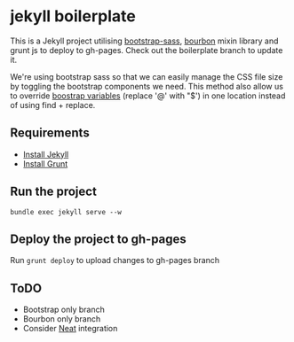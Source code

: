 jekyll boilerplate
=========

This is a Jekyll project utilising [bootstrap-sass](https://github.com/twbs/bootstrap-sass), [bourbon](bourbon.io) mixin library and grunt js to deploy to gh-pages. Check out the boilerplate branch to update it.   

We're using bootstrap sass so that we can easily manage the CSS file size by toggling the bootstrap components we need. This method also allow us to override [boostrap variables](http://getbootstrap.com/customize/#less-variables) (replace '@' with "$')  in one location instead of using find + replace. 

## Requirements
- [Install Jekyll](https://help.github.com/articles/using-jekyll-with-pages#installing-jekyll)  
- [Install Grunt](http://gruntjs.com/getting-started#installing-the-cli)  

## Run the project
`bundle exec jekyll serve --w`

## Deploy the project to gh-pages
Run `grunt deploy` to upload changes to gh-pages branch

## ToDO
- Bootstrap only branch
- Bourbon only branch
- Consider [Neat](neat.bourbon.io) integration